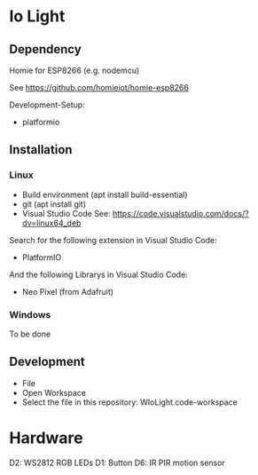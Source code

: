 # Io Light
## Dependency
Homie for ESP8266 (e.g. nodemcu)

See https://github.com/homieiot/homie-esp8266

Development-Setup:
* platformio

## Installation
### Linux
* Build environment (apt install build-essential)
* git (apt install git)
* Visual Studio Code See: https://code.visualstudio.com/docs/?dv=linux64_deb

Search for the following extension in Visual Studio Code:
* PlatformIO

And the following Librarys in Visual Studio Code:
* Neo Pixel (from Adafruit)
 
### Windows
To be done

## Development
* File
 * Open Workspace
  * Select the file in this repository:  WIoLight.code-workspace

# Hardware
D2: WS2812 RGB LEDs
D1: Button
D6: IR PIR motion sensor